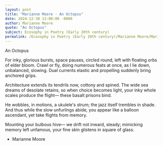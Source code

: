 ```yaml
---
layout: post
title: "Marianne Moore - An Octopus"
date: 2024-12-30 12:00:00 -0000
author: Marianne Moore
quote: "An Octopus"
subject: Ecosophy in Poetry (Early 20th century)
permalink: /Ecosophy in Poetry (Early 20th century)/Marianne Moore/Marianne Moore - An Octopus
---
```


An Octopus

For inky, glorious bursts, 
space pauses, circled round, 
left with floating orbs of elder bloom.
Crawl or fly, doing numerous feats at once,
as I lie down, unbalanced, slowing.
Dual currents elastic and propelling 
suddenly bring anchored grips.

Architecture extends its tendrils now, 
cottony and spined.
The wide sea dreams of desolate retains,
so when choice becomes light,
your inky whole scales produce the flight—
these basalt prisons bind.

He wobbles, in motions, a ukulele's strum; 
the jazz itself trembles in shade.
And thus while the slow unfurlings abide,
you appear like a balloon ascendant,
yet take flights from memory. 

Mounting your bulbous hive—
we drift not inward, steady; 
mimicking memory left unfamous,
your fine skin glistens in square of glass.

- Marianne Moore

